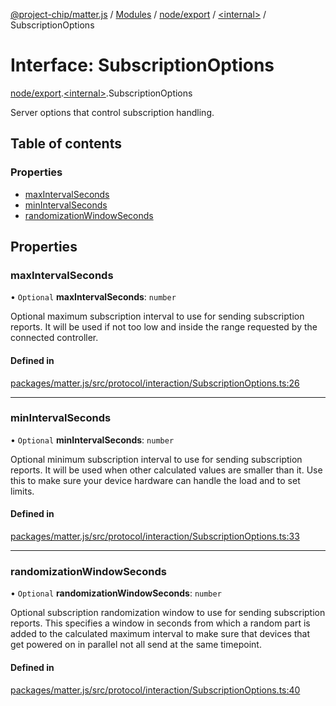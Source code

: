 [@project-chip/matter.js](../README.md) / [Modules](../modules.md) / [node/export](../modules/node_export.md) / [\<internal\>](../modules/node_export._internal_.md) / SubscriptionOptions

# Interface: SubscriptionOptions

[node/export](../modules/node_export.md).[\<internal\>](../modules/node_export._internal_.md).SubscriptionOptions

Server options that control subscription handling.

## Table of contents

### Properties

- [maxIntervalSeconds](node_export._internal_.SubscriptionOptions-1.md#maxintervalseconds)
- [minIntervalSeconds](node_export._internal_.SubscriptionOptions-1.md#minintervalseconds)
- [randomizationWindowSeconds](node_export._internal_.SubscriptionOptions-1.md#randomizationwindowseconds)

## Properties

### maxIntervalSeconds

• `Optional` **maxIntervalSeconds**: `number`

Optional maximum subscription interval to use for sending subscription reports. It will be used if not too
low and inside the range requested by the connected controller.

#### Defined in

[packages/matter.js/src/protocol/interaction/SubscriptionOptions.ts:26](https://github.com/project-chip/matter.js/blob/904d0c9b952b91f28a21803759c5e5c66ee4d272/packages/matter.js/src/protocol/interaction/SubscriptionOptions.ts#L26)

___

### minIntervalSeconds

• `Optional` **minIntervalSeconds**: `number`

Optional minimum subscription interval to use for sending subscription reports. It will be used when other
calculated values are smaller than it. Use this to make sure your device hardware can handle the load and to
set limits.

#### Defined in

[packages/matter.js/src/protocol/interaction/SubscriptionOptions.ts:33](https://github.com/project-chip/matter.js/blob/904d0c9b952b91f28a21803759c5e5c66ee4d272/packages/matter.js/src/protocol/interaction/SubscriptionOptions.ts#L33)

___

### randomizationWindowSeconds

• `Optional` **randomizationWindowSeconds**: `number`

Optional subscription randomization window to use for sending subscription reports. This specifies a window
in seconds from which a random part is added to the calculated maximum interval to make sure that devices
that get powered on in parallel not all send at the same timepoint.

#### Defined in

[packages/matter.js/src/protocol/interaction/SubscriptionOptions.ts:40](https://github.com/project-chip/matter.js/blob/904d0c9b952b91f28a21803759c5e5c66ee4d272/packages/matter.js/src/protocol/interaction/SubscriptionOptions.ts#L40)
